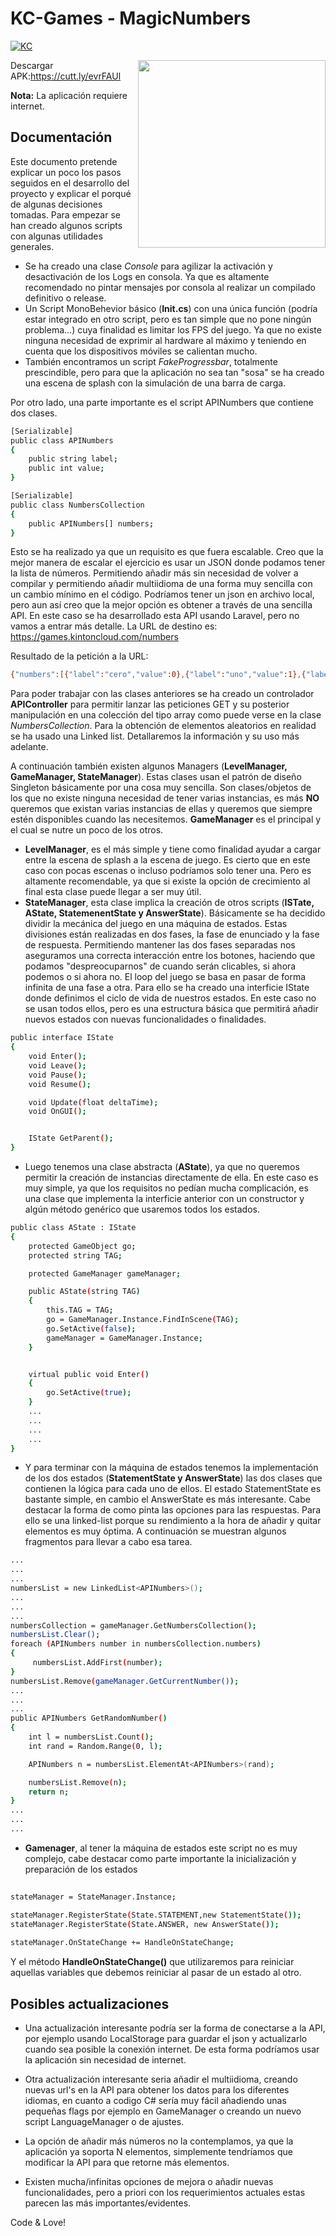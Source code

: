 # KC-Games - MagicNumbers

[![KC](https://games.kintoncloud.com/assets/img/PoweredBy.png)](https://kintoncloud.com)

<img align="right" width="300" src="https://user-images.githubusercontent.com/9436924/114465721-c92f4100-9be7-11eb-80f8-c6e66c36a5b7.gif">

Descargar APK:https://cutt.ly/evrFAUl



**Nota:** La aplicación requiere internet.

## Documentación

Este documento pretende explicar un poco los pasos seguidos en el desarrollo del proyecto y explicar el porqué de algunas decisiones tomadas.
Para empezar se han creado algunos scripts con algunas utilidades generales. 
- Se ha creado una clase *Console* para agilizar la activación y desactivación de los Logs en consola. Ya que es altamente recomendado no pintar mensajes por consola al realizar un compilado definitivo o release.
- Un Script MonoBehevior básico (**Init.cs**) con una única función (podría estar integrado en otro script, pero es tan simple que no pone ningún problema...) cuya finalidad es limitar los FPS del juego. Ya que no existe ninguna necesidad de exprimir al hardware al máximo y teniendo en cuenta que los dispositivos móviles se calientan mucho.
- También encontramos un script *FakeProgressbar*, totalmente prescindible, pero para que la aplicación no sea tan "sosa" se ha creado una escena de splash con la simulación de una barra de carga.

Por otro lado, una parte importante es el script APINumbers que contiene dos clases. 
```sh
[Serializable]
public class APINumbers
{
    public string label;
    public int value;
}

[Serializable]
public class NumbersCollection
{
    public APINumbers[] numbers;
}
```

Esto se ha realizado ya que un requisito es que fuera escalable. Creo que la mejor manera de escalar el ejercicio es usar un JSON donde podamos tener la lista de números. Permitiendo añadir más sin necesidad de volver a compilar y permitiendo añadir multiidioma de una forma muy sencilla con un cambio mínimo en el código. Podríamos tener un json en archivo local, pero aun así creo que la mejor opción es obtener a través de una sencilla API. En este caso se ha desarrollado esta API usando Laravel, pero no vamos a entrar más detalle. La URL de destino es: https://games.kintoncloud.com/numbers

Resultado de la petición a la URL:
```sh
{"numbers":[{"label":"cero","value":0},{"label":"uno","value":1},{"label":"dos","value":2},{"label":"tres","value":3},{"label":"cuatro","value":4},{"label":"cinco","value":5},{"label":"sies","value":6},{"label":"siete","value":7},{"label":"ocho","value":8},{"label":"nueve","value":9},{"label":"diez","value":10}]}
```

Para poder trabajar con las clases anteriores se ha creado un controlador **APIController** para permitir lanzar las peticiones GET y su posterior manipulación en una colección del tipo array como puede verse en la clase *NumbersCollection*. Para la obtención de elementos aleatorios en realidad se ha usado una Linked list. Detallaremos la información y su uso más adelante.

A continuación también existen algunos Managers (**LevelManager, GameManager, StateManager**). Estas clases usan el patrón de diseño Singleton básicamente por una cosa muy sencilla. Son clases/objetos de los que no existe ninguna necesidad de tener varias instancias, es más **NO** queremos que existan varias instancias de ellas y queremos que siempre estén disponibles cuando las necesitemos. **GameManager** es el principal y el cual se nutre un poco de los otros. 
- **LevelManager**, es el más simple y tiene como finalidad ayudar a cargar entre la escena de splash a la escena de juego. Es cierto que en este caso con pocas escenas o incluso podríamos solo tener una. Pero es altamente recomendable, ya que si existe la opción de crecimiento al final esta clase puede llegar a ser muy útil.
- **StateManager**, esta clase implica la creación de otros scripts (**ISTate, AState, StatemenentState y AnswerState**). Básicamente se ha decidido dividir la mecánica del juego en una máquina de estados. Estas divisiones están realizadas en dos fases, la fase de enunciado y la fase de respuesta. Permitiendo mantener las dos fases separadas nos aseguramos una correcta interacción entre los botones, haciendo que podamos "despreocuparnos" de cuando serán clicables, si ahora podemos o si ahora no. El loop del juego se basa en pasar de forma infinita de una fase a otra. Para ello se ha creado una interficie IState donde definimos el ciclo de vida de nuestros estados. En este caso no se usan todos ellos, pero es una estructura básica que permitirá añadir nuevos estados con nuevas funcionalidades o finalidades.
```sh
public interface IState 
{
    void Enter();
    void Leave();
    void Pause();
    void Resume();

    void Update(float deltaTime);
    void OnGUI();


    IState GetParent();
}
```
- Luego tenemos una clase abstracta (**AState**), ya que no queremos permitir la creación de instancias directamente de ella. En este caso es muy simple, ya que los requisitos no pedían mucha complicación, es una clase que implementa la interficie anterior con un constructor y algún método genérico que usaremos todos los estados.
```sh
public class AState : IState
{
    protected GameObject go;
    protected string TAG;

    protected GameManager gameManager;

    public AState(string TAG)
    {
        this.TAG = TAG;
        go = GameManager.Instance.FindInScene(TAG);
        go.SetActive(false);
        gameManager = GameManager.Instance;
    }


    virtual public void Enter()
    {
        go.SetActive(true);
    }
    ...
    ...
    ...
    ...
}
```
- Y para terminar con la máquina de estados tenemos la implementación de los dos estados (**StatementState y AnswerState**) las dos clases que contienen la lógica para cada uno de ellos.
El estado StatementState es bastante simple, en cambio el AnswerState es más interesante. Cabe destacar la forma de como pinta las opciones para las respuestas. Para ello se una linked-list porque su rendimiento a la hora de añadir y quitar elementos es muy óptima.
A continuación se muestran algunos fragmentos para llevar a cabo esa tarea.
```sh
...
...
...
numbersList = new LinkedList<APINumbers>();
...
...
...
numbersCollection = gameManager.GetNumbersCollection();
numbersList.Clear();
foreach (APINumbers number in numbersCollection.numbers)
{
     numbersList.AddFirst(number);
}
numbersList.Remove(gameManager.GetCurrentNumber());
...
...
...
public APINumbers GetRandomNumber()
{        
    int l = numbersList.Count();
    int rand = Random.Range(0, l);

    APINumbers n = numbersList.ElementAt<APINumbers>(rand);

    numbersList.Remove(n);
    return n;
}
...
...
...
```



- **Gamenager**, al tener la máquina de estados este script no es muy complejo, cabe destacar como parte importante la inicialización y preparación de los estados

    

```sh
	
stateManager = StateManager.Instance;

stateManager.RegisterState(State.STATEMENT,new StatementState());
stateManager.RegisterState(State.ANSWER, new AnswerState());
        
stateManager.OnStateChange += HandleOnStateChange;

```
Y el método **HandleOnStateChange()** que utilizaremos para reiniciar aquellas variables que debemos reiniciar al pasar de un estado al otro.

## Posibles actualizaciones

- Una actualización interesante podría ser la forma de conectarse a la API, por ejemplo usando LocalStorage para guardar el json y actualizarlo cuando sea posible la conexión internet. De esta forma podríamos usar la aplicación sin necesidad de internet.

- Otra actualización interesante seria añadir el multiidioma, creando nuevas url's en la API para obtener los datos para los diferentes idiomas, en cuanto a codigo C# sería muy fácil añadiendo unas pequeñas flags por ejemplo en GameManager o creando un nuevo script LanguageManager o de ajustes.

- La opción de añadir más números no la contemplamos, ya que la aplicación ya soporta N elementos, simplemente tendríamos que modificar la API para que retorne más elementos.

- Existen mucha/infinitas opciones de mejora o añadir nuevas funcionalidades, pero a priori con los requerimientos actuales estas parecen las más importantes/evidentes.


Code & Love!
